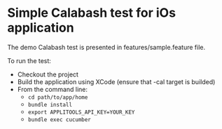 # Simple Calabash test for iOs application

The demo Calabash test is presented in features/sample.feature file.

To run the test:

- Checkout the project
- Build the application using XCode (ensure that -cal target is builded)
- From the command line:
  - <code>cd path/to/app/home</code>
  - <code>bundle install</code>
  - <code>export APPLITOOLS_API_KEY=YOUR_KEY</code>
  - <code>bundle exec cucumber</code>
